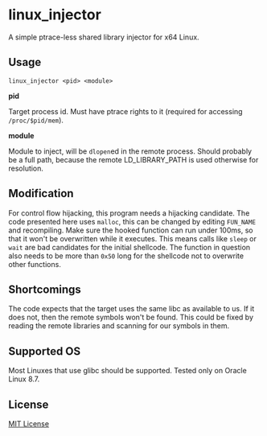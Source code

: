 # linux_injector

A simple ptrace-less shared library injector for x64 Linux.

## Usage

`linux_injector <pid> <module>`

**pid**

Target process id. Must have ptrace rights to it (required for accessing `/proc/$pid/mem`).

**module**

Module to inject, will be `dlopen`ed in the remote process. Should probably be a full path, because the remote LD_LIBRARY_PATH is used otherwise for resolution.

## Modification

For control flow hijacking, this program needs a hijacking candidate. The code presented here uses `malloc`, this can be changed by editing `FUN_NAME` and recompiling. Make sure the hooked function can run under 100ms, so that it won't be overwritten while it executes. This means calls like `sleep` or `wait` are bad candidates for the initial shellcode. The function in question also needs to be more than `0x50` long for the shellcode not to overwrite other functions.

## Shortcomings

The code expects that the target uses the same libc as available to us. If it does not, then the remote symbols won't be found. This could be fixed by reading the remote libraries and scanning for our symbols in them.

## Supported OS

Most Linuxes that use glibc should be supported. Tested only on Oracle Linux 8.7.

## License

[MIT License](LICENSE)
